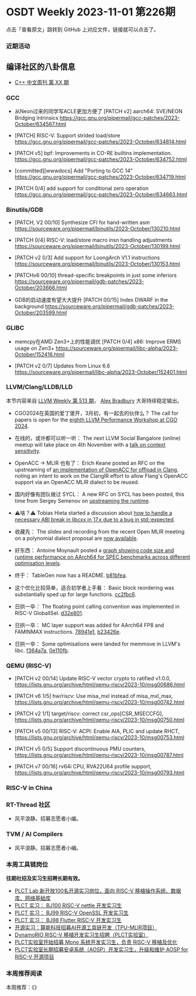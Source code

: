 # OSDT Weekly 2023-11-01 第226期

点击「查看原文」跳转到 GitHub 上对应文件，链接就可以点击了。

### 近期活动

## 编译社区的八卦信息

- [C++ 中文周刊 第 XX 期]()

### GCC

- 从Neon过来的同学写ACLE更加方便了
  [PATCH v2] aarch64: SVE/NEON Bridging intrinsics
  https://gcc.gnu.org/pipermail/gcc-patches/2023-October/634567.html

- [PATCH] RISC-V: Support strided load/store
  https://gcc.gnu.org/pipermail/gcc-patches/2023-October/634814.html

- [PATCH v5] bpf: Improvements in CO-RE builtins implementation.
  https://gcc.gnu.org/pipermail/gcc-patches/2023-October/634752.html

- [committed][wwwdocs] Add "Porting to GCC 14"
  https://gcc.gnu.org/pipermail/gcc-patches/2023-October/634719.html

- [PATCH 0/4] add support for conditional zero operation
  https://gcc.gnu.org/pipermail/gcc-patches/2023-October/634663.html

### Binutils/GDB

- [PATCH, V2 00/10] Synthesize CFI for hand-written asm
  https://sourceware.org/pipermail/binutils/2023-October/130210.html

- [PATCH 0/4] RISC-V: load/store macro insn handling adjustments
  https://sourceware.org/pipermail/binutils/2023-October/130199.html

- [PATCH v2 0/3] Add support for LoongArch V1.1 instructions
  https://sourceware.org/pipermail/binutils/2023-October/130153.html

- [PATCHv6 00/10] thread-specific breakpoints in just some inferiors
  https://sourceware.org/pipermail/gdb-patches/2023-October/203666.html

- GDB的启动速度有望大大提升
  [PATCH 00/15] Index DWARF in the background
  https://sourceware.org/pipermail/gdb-patches/2023-October/203599.html

### GLIBC

- memcpy在AMD Zen3+上的性能调优
  [PATCH 0/4] x86: Improve ERMS usage on Zen3+
  https://sourceware.org/pipermail/libc-alpha/2023-October/152416.html

- [PATCH v2 0/7] Updates from Linux 6.6
  https://sourceware.org/pipermail/libc-alpha/2023-October/152401.html

### LLVM/Clang/LLDB/LLD

本节内容来自 [LLVM Weekly 第 513 期](http://llvmweekly.org/issue/513)，
[Alex Bradbury](https://www.linkedin.com/in/alex-bradbury/) 大哥持续稳定输出。

* CGO2024在英国的爱丁堡开，3月初，有一起去的伙伴么？ The call for papers is open for the [eighth LLVM Performance Workshop at CGO 2024](https://discourse.llvm.org/t/cfp-eighth-llvm-performance-workshop-at-cgo-2024/74338).

* 在线的，或许都可以听一听： The next LLVM Social Bangalore (online) meetup will take place on 4th November with a [talk on context sensitivity](https://discourse.llvm.org/t/the-story-of-blind-men-and-the-elephant-understanding-context-sensitivity-llvm-social-bangalore-online-only/74475).

* OpenACC -> MLIR 也有了： Erich Keane posted an RFC on the upstreaming of [an implementation of OpenACC for offload in Clang](https://discourse.llvm.org/t/rfc-implementation-of-openacc-3-3-for-offload-in-clang/74405), noting an intent to work on the ClangIR effort to allow Flang's OpenACC support via an OpenACC MLIR dialect to be reused.

* 国内好像有团队做过 SYCL： A new RFC on SYCL has been posted, this time from Sergey Semenov on [upstreaming the runtime](https://discourse.llvm.org/t/rfc-sycl-runtime-upstreaming/74479).

* ⚠️啥？⚠️ Tobias Hieta started a discussion about [how to handle a necessary ABI break in libcxx in 17.x due to a bug in std::expected](https://discourse.llvm.org/t/abi-break-in-libc-for-a-17-x-guidance-requested/74483).

* 收藏先： The slides and recording from the recent Open MLIR meeting on a polynomial dialect proposal are [now available](https://discourse.llvm.org/t/rfc-remove-arith-math-ops-on-tensors/74357).

* 好东西： Antoine Moynault posted a [graph showing code size and runtime performance on AArch64 for SPEC benchmarks across different optimisation levels](https://discourse.llvm.org/t/llvm-17-optimization-levels-comparison/74474).

* 终于： TableGen now has a README.
  [b81bfea](https://github.com/llvm/llvm-project/commit/b81bfea99ba3).

* 这个优化比较简单，适合初学者上手看： Basic block reordering was substantially sped up for large functions.
  [cc2fbc6](https://github.com/llvm/llvm-project/commit/cc2fbc648d7b).

* 日拱一卒： The floating point calling convention was implemented in RISC-V GlobalISel.
  [d32e801](https://github.com/llvm/llvm-project/commit/d32e801d74fa).

* 日拱一卒： MC layer support was added for AArch64 FP8 and FAMINMAX instructions.
  [78941e1](https://github.com/llvm/llvm-project/commit/78941e1eedb1),
  [b23426e](https://github.com/llvm/llvm-project/commit/b23426ee0eb4).

* 日拱一卒： Some optimisations were landed for memmove in LLVM's libc.
  [f364a7a](https://github.com/llvm/llvm-project/commit/f364a7a8b491),
  [0e110fb](https://github.com/llvm/llvm-project/commit/0e110fb429e8).

### QEMU (RISC-V)

- [PATCH v2 00/14] Update RISC-V vector crypto to ratified v1.0.0,
  https://lists.gnu.org/archive/html/qemu-riscv/2023-10/msg00686.html

- [PATCH v6 1/5] hw/riscv: Use misa_mxl instead of misa_mxl_max,
  https://lists.gnu.org/archive/html/qemu-riscv/2023-10/msg00742.html

- [PATCH v2 1/1] target/riscv: correct csr_ops[CSR_MSECCFG],
  https://lists.gnu.org/archive/html/qemu-riscv/2023-10/msg00750.html

- [PATCH v5 00/13] RISC-V: ACPI: Enable AIA, PLIC and update RHCT,
  https://lists.gnu.org/archive/html/qemu-riscv/2023-10/msg00753.html

- [PATCH v5 0/5] Support discontinuous PMU counters,
  https://lists.gnu.org/archive/html/qemu-riscv/2023-10/msg00787.html

- [PATCH v7 00/16] rv64i CPU, RVA22U64 profile support,
  https://lists.gnu.org/archive/html/qemu-riscv/2023-10/msg00793.html

### RISC-V in China

### RT-Thread 社区

- 风平浪静。招募志愿者小编。

### TVM / AI Compilers

- 风平浪静。招募志愿者小编。

### 本周工具链岗位

**往期社招及实习生招聘长期有效。**

- [PLCT Lab 新开放100名开源实习岗位，面向 RISC-V 移植操作系统、数据库、网络基础库](https://mp.weixin.qq.com/s/ebvIxcplB8Jtw18LMoXTTQ)
- [PLCT 实习： BJ100 RISC-V nettle 开发实习生](https://mp.weixin.qq.com/s/GEUKRlxILFpdHQbv-yxWQQ)
- [PLCT 实习： BJ99 RISC-V OpenSSL 开发实习生](https://mp.weixin.qq.com/s/pzy6sbW50r3aLw3Dt36oBQ)
- [PLCT 实习： BJ98 Flutter RISC-V 开发实习生](https://mp.weixin.qq.com/s/gQYT_rhtLE8jGg6WWAztDA)
- [开源实习：算能科技招募AI开源工具链开发（TPU-MLIR项目）](https://mp.weixin.qq.com/s/IBJh0ip4k11PzIMZecsWSw)
- [DynamoRIO RISC-V 移植开发实习生招聘（PLCT实验室）](https://mp.weixin.qq.com/s/J_5TjT6DOqeOXJXQI5VQxw)
- [PLCT实验室开始招募 Mono 系统开发实习生，负责 RISC-V 移植及优化](https://mp.weixin.qq.com/s/whEW7Hay1jIP1tBzIPay1A)
- [PLCT实验室长期招募安卓系统（AOSP）开发实习生，升级和维护 AOSP for RISC-V 开源项目](https://mp.weixin.qq.com/s/dJP2cEB1nex2inR5c-cJog)


### 本周推荐阅读

本周推荐：《》
